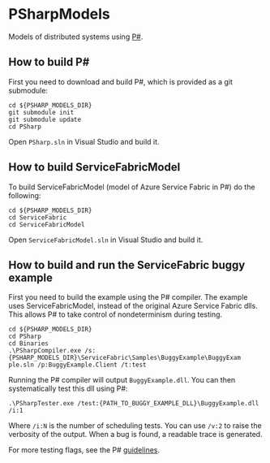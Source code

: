 # PSharpModels
Models of distributed systems using [P#](https://github.com/p-org/PSharp).

## How to build P\# #
First you need to download and build P#, which is provided as a git submodule:

```
cd ${PSHARP_MODELS_DIR}
git submodule init
git submodule update
cd PSharp
```

Open `PSharp.sln` in Visual Studio and build it.

## How to build ServiceFabricModel
To build ServiceFabricModel (model of Azure Service Fabric in P#) do the following:

```
cd ${PSHARP_MODELS_DIR}
cd ServiceFabric
cd ServiceFabricModel
```
Open `ServiceFabricModel.sln` in Visual Studio and build it.

## How to build and run the ServiceFabric buggy example
First you need to build the example using the P# compiler. The example uses ServiceFabricModel, instead of the original Azure Service Fabric dlls. This allows P# to take control of nondeterminism during testing.

```
cd ${PSHARP_MODELS_DIR}
cd PSharp
cd Binaries
.\PSharpCompiler.exe /s:{PSHARP_MODELS_DIR}\ServiceFabric\Samples\BuggyExample\BuggyExam
ple.sln /p:BuggyExample.Client /t:test
```

Running the P# compiler will output `BuggyExample.dll`. You can then systematically test this dll using P#:

```
.\PSharpTester.exe /test:{PATH_TO_BUGGY_EXAMPLE_DLL}\BuggyExample.dll /i:1
```

Where `/i:N` is the number of scheduling tests. You can use `/v:2` to raise the verbosity of the output. When a bug is found, a readable trace is generated.

For more testing flags, see the P# [guidelines](https://github.com/p-org/PSharp).
